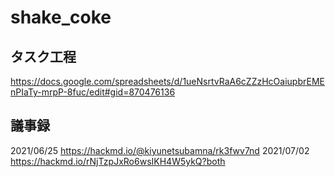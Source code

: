 # shake_coke

## タスク工程
https://docs.google.com/spreadsheets/d/1ueNsrtvRaA6cZZzHcOaiupbrEMEnPIaTy-mrpP-8fuc/edit#gid=870476136

## 議事録

2021/06/25 https://hackmd.io/@kiyunetsubamna/rk3fwv7nd
2021/07/02 https://hackmd.io/rNjTzpJxRo6wsIKH4W5ykQ?both